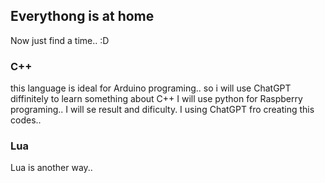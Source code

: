 ## Everythong is at home ##
Now just find a time.. :D

### C++ ###
this language is ideal for Arduino programing.. so i will use ChatGPT diffinitely to learn something about C++
I will use python for Raspberry programing.. I will se result and dificulty. I using ChatGPT fro creating this codes.. 


### Lua ###
Lua is another way.. 
